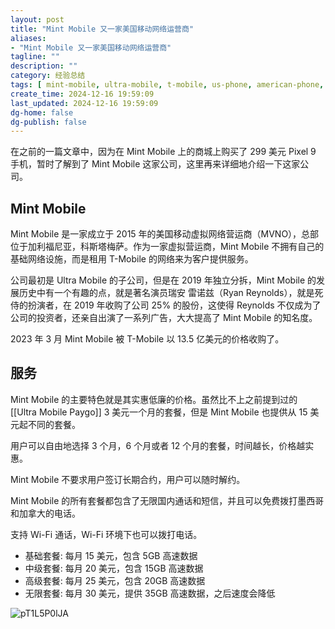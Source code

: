 ```yaml
---
layout: post
title: "Mint Mobile 又一家美国移动网络运营商"
aliases:
- "Mint Mobile 又一家美国移动网络运营商"
tagline: ""
description: ""
category: 经验总结
tags: [ mint-mobile, ultra-mobile, t-mobile, us-phone, american-phone, american-address ]
create_time: 2024-12-16 19:59:09
last_updated: 2024-12-16 19:59:09
dg-home: false
dg-publish: false
---
```


在之前的一篇文章中，因为在 Mint Mobile 上的商城上购买了 299 美元 Pixel 9 手机，暂时了解到了 Mint Mobile 这家公司，这里再来详细地介绍一下这家公司。

## Mint Mobile

Mint Mobile 是一家成立于 2015 年的美国移动虚拟网络营运商（MVNO），总部位于加利福尼亚，科斯塔梅萨。作为一家虚拟营运商，Mint Mobile 不拥有自己的基础网络设施，而是租用 T-Mobile 的网络来为客户提供服务。

公司最初是 Ultra Mobile 的子公司，但是在 2019 年独立分拆，Mint Mobile 的发展历史中有一个有趣的点，就是著名演员瑞安 雷诺兹（Ryan Reynolds），就是死侍的扮演者，在 2019 年收购了公司 25% 的股份，这使得 Reynolds 不仅成为了公司的投资者，还亲自出演了一系列广告，大大提高了 Mint Mobile 的知名度。

2023 年 3 月 Mint Mobile 被 T-Mobile 以 13.5 亿美元的价格收购了。

## 服务

Mint Mobile 的主要特色就是其实惠低廉的价格。虽然比不上之前提到过的 [[Ultra Mobile Paygo]] 3 美元一个月的套餐，但是 Mint Mobile 也提供从 15 美元起不同的套餐。

用户可以自由地选择 3 个月，6 个月或者 12 个月的套餐，时间越长，价格越实惠。

Mint Mobile 不要求用户签订长期合约，用户可以随时解约。

Mint Mobile 的所有套餐都包含了无限国内通话和短信，并且可以免费拨打墨西哥和加拿大的电话。

支持 Wi-Fi 通话，Wi-Fi 环境下也可以拨打电话。

- 基础套餐: 每月 15 美元，包含 5GB 高速数据
- 中级套餐: 每月 20 美元，包含 15GB 高速数据
- 高级套餐: 每月 25 美元，包含 20GB 高速数据
- 无限套餐: 每月 30 美元，提供 35GB 高速数据，之后速度会降低

![pT1L5P0lJA](https://pic.einverne.info/images/pT1L5P0lJA.png)
